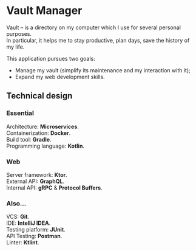 # Vault Manager

Vault – is a directory on my computer which I use for several personal purposes.\
In particular, it helps me to stay productive, plan days, save the history
of my life.

This application pursues two goals:

- Manage my vault (simplify its maintenance and my interaction with it);
- Expand my web development skills.

## Technical design

### Essential

Architecture: **Microservices**.
\
Containerization: **Docker**.
\
Build tool: **Gradle**.
\
Programming language: **Kotlin**.


### Web

Server framework: **Ktor**.
\
External API: **GraphQL**.
\
Internal API: **gRPC** & **Protocol Buffers**.

### Also...

VCS: **Git**.
\
IDE: **IntelliJ IDEA**.
\
Testing platform: **JUnit**.
\
API Testing: **Postman**.
\
Linter: **Ktlint**.
